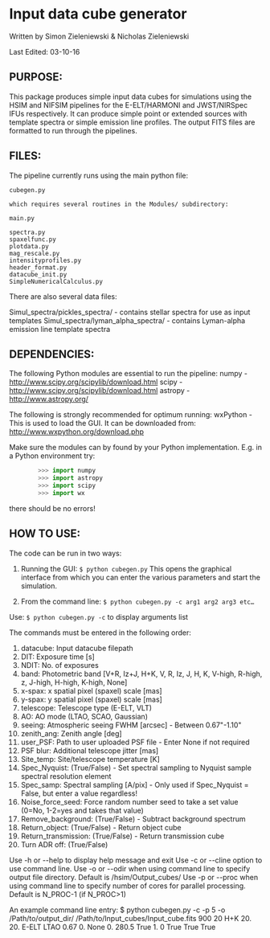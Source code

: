 # Input data cube generator

Written by Simon Zieleniewski & Nicholas Zieleniewski

Last Edited: 03-10-16



## PURPOSE:

This package produces simple input data cubes for simulations using the HSIM and NIFSIM pipelines for the E-ELT/HARMONI and JWST/NIRSpec IFUs respectively. It can produce simple point or extended sources with template spectra or simple emission line profiles. The output FITS files are formatted to run through the pipelines.



## FILES:

The pipeline currently runs using the main python file:
```
cubegen.py

which requires several routines in the Modules/ subdirectory:

main.py

spectra.py
spaxelfunc.py
plotdata.py
mag_rescale.py
intensityprofiles.py
header_format.py
datacube_init.py
SimpleNumericalCalculus.py
```

There are also several data files:

Simul_spectra/pickles_spectra/ - contains stellar spectra for use as input templates
Simul_spectra/lyman_alpha_spectra/ - contains Lyman-alpha emission line template spectra



## DEPENDENCIES:

The following Python modules are essential to run the pipeline:
numpy - http://www.scipy.org/scipylib/download.html
scipy - http://www.scipy.org/scipylib/download.html
astropy - http://www.astropy.org/

The following is strongly recommended for optimum running:
wxPython - This is used to load the GUI. It can be downloaded from: http://www.wxpython.org/download.php


Make sure the modules can by found by your Python implementation. E.g. in a Python environment try:
```python
        >>> import numpy
        >>> import astropy
        >>> import scipy
        >>> import wx
```

there should be no errors!



## HOW TO USE:

The code can be run in two ways:

1. Running the GUI:
``$ python cubegen.py``
This opens the graphical interface from which you can enter the various parameters and start the simulation.

2. From the command line:
``$ python cubegen.py -c arg1 arg2 arg3 etc…``

Use:
``$ python cubegen.py -c``
to display arguments list
	
The commands must be entered in the following order:

1. datacube: Input datacube filepath
2. DIT: Exposure time [s]
3. NDIT: No. of exposures
4. band: Photometric band [V+R, Iz+J, H+K, V, R, Iz, J, H, K, V-high, R-high, z, J-high, H-high, K-high, None]
5. x-spax: x spatial pixel (spaxel) scale [mas]
6. y-spax: y spatial pixel (spaxel) scale [mas]
7. telescope: Telescope type (E-ELT, VLT)
8. AO: AO mode (LTAO, SCAO, Gaussian)
9. seeing: Atmospheric seeing FWHM [arcsec] - Between 0.67"-1.10"
10. zenith_ang: Zenith angle [deg]
11. user_PSF: Path to user uploaded PSF file - Enter None if not required
12. PSF blur: Additional telescope jitter [mas]
13. Site_temp: Site/telescope temperature [K]
14. Spec_Nyquist: (True/False) - Set spectral sampling to Nyquist sample spectral resolution element
15. Spec_samp: Spectral sampling [A/pix] - Only used if Spec_Nyquist = False, but enter a value regardless!
16. Noise_force_seed: Force random number seed to take a set value (0=No, 1-2=yes and takes that value)
17. Remove_background: (True/False) - Subtract background spectrum
18. Return_object: (True/False) - Return object cube
19. Return_transmission: (True/False) - Return transmission cube
20. Turn ADR off: (True/False)

Use -h or --help to display help message and exit
Use -c or --cline option to use command line.
Use -o or --odir when using command line to specify output file directory. Default is /hsim/Output_cubes/
Use -p or --proc when using command line to specify number of cores for parallel processing. Default is N_PROC-1 (if N_PROC>1)

An example command line entry:
$ python cubegen.py -c -p 5 -o /Path/to/output_dir/ /Path/to/Input_cubes/Input_cube.fits 900 20 H+K 20. 20. E-ELT LTAO 0.67 0. None 0. 280.5 True 1. 0 True True True

